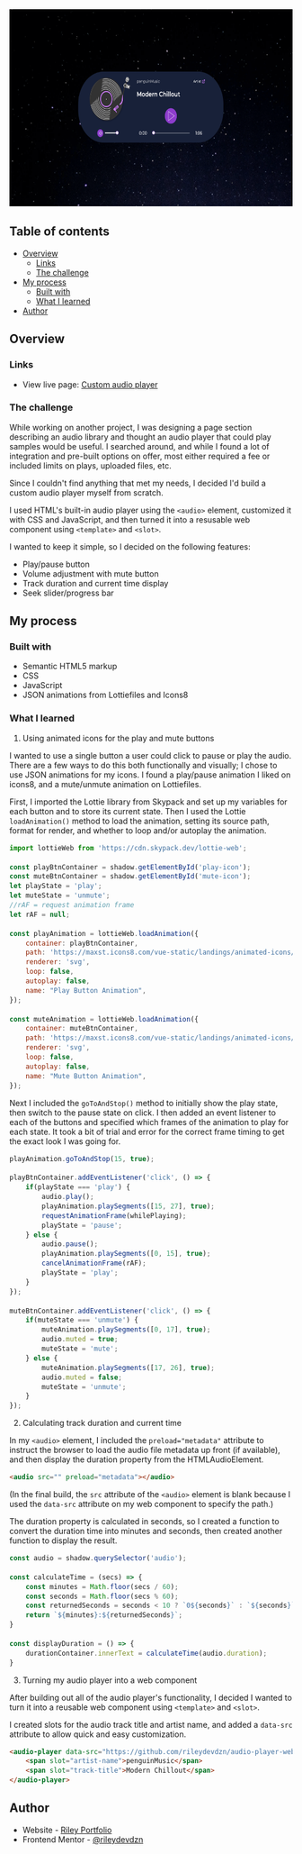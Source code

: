 <div align="center">
  <img 
    src="./audio-player-web-cmp.png"
    alt="Custom audio player web component, shown as a single component over starry night sky background, queued up to the song Modern Chillout from penguin music"
    height="350px">
</div>

## Table of contents

- [Overview](#overview)
  - [Links](#links)
  - [The challenge](#the-challenge)
- [My process](#my-process)
  - [Built with](#built-with)
  - [What I learned](#what-i-learned)
  <!--- [Continued development](#continued-development)
  - [Useful resources](#useful-resources)-->
- [Author](#author)

## Overview

### Links

- View live page: [Custom audio player](https://rileydevdzn.github.io/custom-audio-player/)

### The challenge

While working on another project, I was designing a page section describing an audio library and thought an audio player that could play samples would be useful. I searched around, and while I found a lot of integration and pre-built options on offer, most either required a fee or included limits on plays, uploaded files, etc. 

Since I couldn't find anything that met my needs, I decided I'd build a custom audio player myself from scratch. 

I used HTML's built-in audio player using the `<audio>` element, customized it with CSS and JavaScript, and then turned it into a resusable web component using `<template>` and `<slot>`.

I wanted to keep it simple, so I decided on the following features:

- Play/pause button
- Volume adjustment with mute button
- Track duration and current time display
- Seek slider/progress bar

<!--<div align="center">
  <img
    src=""
    alt=""
    height="350px">
  <img 
    src=""
    alt=""
    height="350px">
  <p><em><em></p>
</div>-->

## My process

### Built with

- Semantic HTML5 markup
- CSS
- JavaScript
- JSON animations from Lottiefiles and Icons8


### What I learned

1. Using animated icons for the play and mute buttons

I wanted to use a single button a user could click to pause or play the audio. There are a few ways to do this both functionally and visually; I chose to use JSON animations for my icons. I found a play/pause animation I liked on icons8, and a mute/unmute animation on Lottiefiles.

First, I imported the Lottie library from Skypack and set up my variables for each button and to store its current state. Then I used the Lottie `loadAnimation()` method to load the animation, setting its source path, format for render, and whether to loop and/or autoplay the animation.  

```js
import lottieWeb from 'https://cdn.skypack.dev/lottie-web';

const playBtnContainer = shadow.getElementById('play-icon');
const muteBtnContainer = shadow.getElementById('mute-icon');
let playState = 'play';
let muteState = 'unmute';
//rAF = request animation frame
let rAF = null;

const playAnimation = lottieWeb.loadAnimation({
    container: playBtnContainer,
    path: 'https://maxst.icons8.com/vue-static/landings/animated-icons/icons/pause/pause.json',
    renderer: 'svg',
    loop: false,
    autoplay: false,
    name: "Play Button Animation",
});
          
const muteAnimation = lottieWeb.loadAnimation({
    container: muteBtnContainer,
    path: 'https://maxst.icons8.com/vue-static/landings/animated-icons/icons/no-sound/no-sound.json',
    renderer: 'svg',
    loop: false,
    autoplay: false,
    name: "Mute Button Animation",
});
```

Next I included the `goToAndStop()` method to initially show the play state, then switch to the pause state on click. I then added an event listener to each of the buttons and specified which frames of the animation to play for each state. It took a bit of trial and error for the correct frame timing to get the exact look I was going for.

```js
playAnimation.goToAndStop(15, true);

playBtnContainer.addEventListener('click', () => {
    if(playState === 'play') {
        audio.play();
        playAnimation.playSegments([15, 27], true);
        requestAnimationFrame(whilePlaying);
        playState = 'pause';
    } else {
        audio.pause();
        playAnimation.playSegments([0, 15], true);
        cancelAnimationFrame(rAF);
        playState = 'play';
    }
});
        
muteBtnContainer.addEventListener('click', () => {
    if(muteState === 'unmute') {
        muteAnimation.playSegments([0, 17], true);
        audio.muted = true;
        muteState = 'mute';
    } else {
        muteAnimation.playSegments([17, 26], true);
        audio.muted = false;
        muteState = 'unmute';
    }
});
```

2. Calculating track duration and current time

In my `<audio>` element, I included the `preload="metadata"` attribute to instruct the browser to load the audio file metadata up front (if available), and then display the duration property from the HTMLAudioElement.

```html
<audio src="" preload="metadata"></audio>
```

(In the final build, the `src` attribute of the `<audio>` element is blank because I used the `data-src` attribute on my web component to specify the path.)

The duration property is calculated in seconds, so I created a function to convert the duration time into minutes and seconds, then created another function to display the result.

```js
const audio = shadow.querySelector('audio');

const calculateTime = (secs) => {
    const minutes = Math.floor(secs / 60);
    const seconds = Math.floor(secs % 60);
    const returnedSeconds = seconds < 10 ? `0${seconds}` : `${seconds}`;
    return `${minutes}:${returnedSeconds}`;
}
        
const displayDuration = () => {
    durationContainer.innerText = calculateTime(audio.duration);
}
```

<!--Current time is tied to seek slider/transition for next section-->

<!--3. Creating an interactive seek slider/progress bar-->



3. Turning my audio player into a web component

After building out all of the audio player's functionality, I decided I wanted to turn it into a reusable web component using `<template>` and `<slot>`.

I created slots for the audio track title and artist name, and added a `data-src` attribute to allow quick and easy customization.

```html
<audio-player data-src="https://github.com/rileydevdzn/audio-player-web-component/blob/main/penguinmusic-modern-chillout-future-calm-12641.mp3?raw=true">
    <span slot="artist-name">penguinMusic</span>
    <span slot="track-title">Modern Chillout</span>
</audio-player>
```

<!--Briefly discuss what it took to do this with JS...shadow DOM, creating/initializing the audio player, extending, etc. -->

<!--### Continued development


### Useful resources

- []()
- []()-->


## Author

- Website - [Riley Portfolio](https://rileydevdzn.webflow.io)
- Frontend Mentor - [@rileydevdzn](https://www.frontendmentor.io/profile/rileydevdzn)
